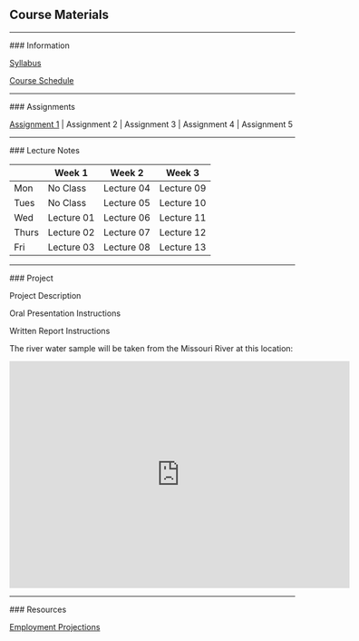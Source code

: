 ## Course Materials
<hr>
### Information

[Syllabus](/docs/Syllabus.pdf)

[Course Schedule](/docs/CourseSchedule.pdf)


<hr>
### Assignments

[Assignment 1](/docs/Assignment01.pdf) | Assignment 2 | Assignment 3 | Assignment 4 | Assignment 5


<hr>
### Lecture Notes

|      | Week 1        | Week 2        | Week 3        |
|------| ------------- |---------------| --------------|
|Mon   | No Class      | Lecture 04    | Lecture 09    |
|Tues  | No Class      | Lecture 05    | Lecture 10    |
|Wed   | Lecture 01    | Lecture 06    | Lecture 11    |
|Thurs | Lecture 02    | Lecture 07    | Lecture 12    |
|Fri   | Lecture 03    | Lecture 08    | Lecture 13    |


<hr>
### Project

Project Description

Oral Presentation Instructions

Written Report Instructions

The river water sample will be taken from the Missouri River at this location:
<iframe src="https://www.google.com/maps/embed?pb=!1m18!1m12!1m3!1d24305.375723723115!2d-96.99882763233053!3d42.76701038485986!2m3!1f0!2f0!3f0!3m2!1i1024!2i768!4f13.1!3m3!1m2!1s0x0%3A0xc479235af54e1bf9!2sClay+County+Boat+Ramp%2C+Canoe+Takeout!5e1!3m2!1sen!2sus!4v1496106414767" width="600" height="400" frameborder="0" style="border:0" allowfullscreen></iframe>

<hr>
### Resources

[Employment Projections](/docs/EmploymentProjections.pdf)





